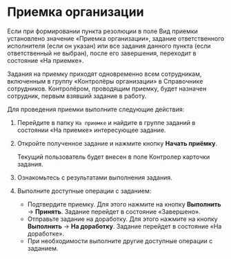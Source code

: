 # Приемка организации

Если при формировании пункта резолюции в поле Вид приемки установлено значение «Приемка организации», задание ответственного исполнителя (если он указан) или все задания данного пункта (если ответственный не выбран), после его завершения, переходит в состояние «На приемке».

Задания на приемку приходят одновременно всем сотрудникам, включенным в группу «Контролёры организации» в Справочнике сотрудников. Контролёром, проводящим приемку, будет назначен сотрудник, первым взявший задание в работу.

Для проведения приемки выполните следующие действия: 

1. Перейдите в папку `На приемке` и найдите в группе заданий в состоянии «На приемке» интересующее задание.

2. Откройте полученное задание и нажмите кнопку **Начать приёмку**.

   Текущий пользователь будет внесен в поле Контролер карточки задания.

3. Ознакомьтесь с результатами выполнения задания.

4. Выполните доступные операции с заданием:

   - Подтвердите приемку. Для этого нажмите на кнопку **Выполнить** → **Принять**. Задание перейдет в состояние «Завершено».
   - Отправьте задание на доработку. Для этого нажмите на кнопку **Выполнить** → **На доработку**. Задание перейдет в состояние «На доработке».
   - При необходимости выполните другие доступные операции с заданием.